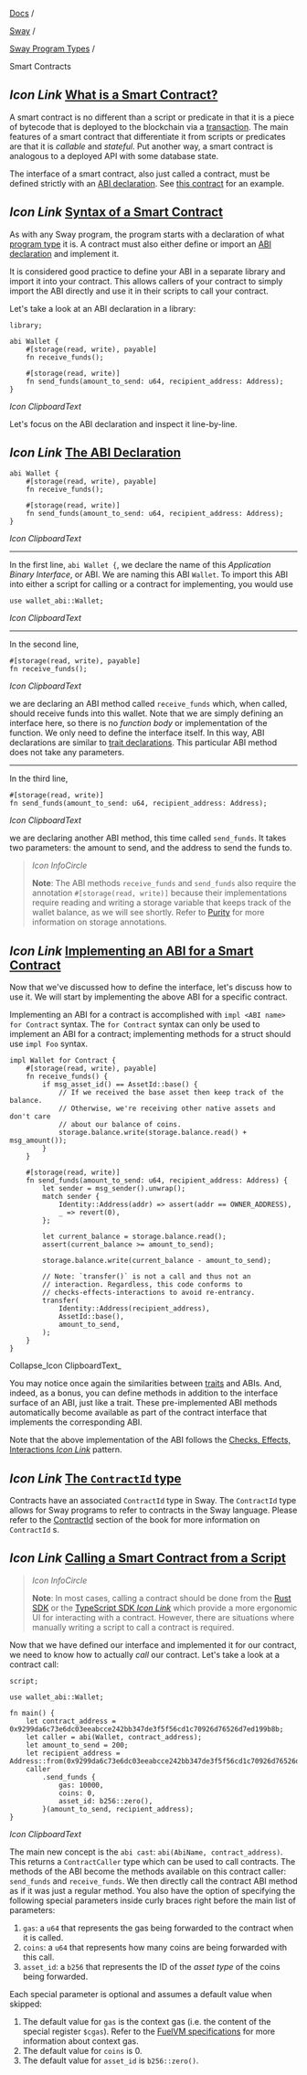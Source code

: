 [Docs](https://docs.fuel.network/) /

[Sway](https://docs.fuel.network/docs/sway/) /

[Sway Program Types](https://docs.fuel.network/docs/sway/sway-program-types/) /

Smart Contracts

## _Icon Link_ [What is a Smart Contract?](https://docs.fuel.network/docs/sway/sway-program-types/smart_contracts/\#what-is-a-smart-contract)

A smart contract is no different than a script or predicate in that it is a piece of bytecode that is deployed to the blockchain via a [transaction](https://docs.fuel.network/docs/specs/tx-format/). The main features of a smart contract that differentiate it from scripts or predicates are that it is _callable_ and _stateful_. Put another way, a smart contract is analogous to a deployed API with some database state.

The interface of a smart contract, also just called a contract, must be defined strictly with an [ABI declaration](https://docs.fuel.network/docs/sway/sway-program-types/smart_contracts/#the-abi-declaration). See [this contract](https://docs.fuel.network/docs/sway/examples/wallet_smart_contract/) for an example.

## _Icon Link_ [Syntax of a Smart Contract](https://docs.fuel.network/docs/sway/sway-program-types/smart_contracts/\#syntax-of-a-smart-contract)

As with any Sway program, the program starts with a declaration of what [program type](https://docs.fuel.network/docs/sway/) it is. A contract must also either define or import an [ABI declaration](https://docs.fuel.network/docs/sway/sway-program-types/smart_contracts/#the-abi-declaration) and implement it.

It is considered good practice to define your ABI in a separate library and import it into your contract. This allows callers of your contract to simply import the ABI directly and use it in their scripts to call your contract.

Let's take a look at an ABI declaration in a library:

```fuel_Box fuel_Box-idXKMmm-css
library;

abi Wallet {
    #[storage(read, write), payable]
    fn receive_funds();

    #[storage(read, write)]
    fn send_funds(amount_to_send: u64, recipient_address: Address);
}
```

_Icon ClipboardText_

Let's focus on the ABI declaration and inspect it line-by-line.

## _Icon Link_ [The ABI Declaration](https://docs.fuel.network/docs/sway/sway-program-types/smart_contracts/\#the-abi-declaration)

```fuel_Box fuel_Box-idXKMmm-css
abi Wallet {
    #[storage(read, write), payable]
    fn receive_funds();

    #[storage(read, write)]
    fn send_funds(amount_to_send: u64, recipient_address: Address);
}
```

_Icon ClipboardText_

* * *

In the first line, `abi Wallet {`, we declare the name of this _Application Binary Interface_, or ABI. We are naming this ABI `Wallet`. To import this ABI into either a script for calling or a contract for implementing, you would use

```fuel_Box fuel_Box-idXKMmm-css
use wallet_abi::Wallet;
```

_Icon ClipboardText_

* * *

In the second line,

```fuel_Box fuel_Box-idXKMmm-css
#[storage(read, write), payable]
fn receive_funds();
```

_Icon ClipboardText_

we are declaring an ABI method called `receive_funds` which, when called, should receive funds into this wallet. Note that we are simply defining an interface here, so there is no _function body_ or implementation of the function. We only need to define the interface itself. In this way, ABI declarations are similar to [trait declarations](https://docs.fuel.network/docs/sway/advanced/traits/). This particular ABI method does not take any parameters.

* * *

In the third line,

```fuel_Box fuel_Box-idXKMmm-css
#[storage(read, write)]
fn send_funds(amount_to_send: u64, recipient_address: Address);
```

_Icon ClipboardText_

we are declaring another ABI method, this time called `send_funds`. It takes two parameters: the amount to send, and the address to send the funds to.

> _Icon InfoCircle_
>
> **Note**: The ABI methods `receive_funds` and `send_funds` also require the annotation `#[storage(read, write)]` because their implementations require reading and writing a storage variable that keeps track of the wallet balance, as we will see shortly. Refer to [Purity](https://docs.fuel.network/docs/sway/blockchain-development/purity/#purity) for more information on storage annotations.

## _Icon Link_ [Implementing an ABI for a Smart Contract](https://docs.fuel.network/docs/sway/sway-program-types/smart_contracts/\#implementing-an-abi-for-a-smart-contract)

Now that we've discussed how to define the interface, let's discuss how to use it. We will start by implementing the above ABI for a specific contract.

Implementing an ABI for a contract is accomplished with `impl <ABI name> for Contract` syntax. The `for Contract` syntax can only be used to implement an ABI for a contract; implementing methods for a struct should use `impl Foo` syntax.

```fuel_Box fuel_Box-idXKMmm-css
impl Wallet for Contract {
    #[storage(read, write), payable]
    fn receive_funds() {
        if msg_asset_id() == AssetId::base() {
            // If we received the base asset then keep track of the balance.
            // Otherwise, we're receiving other native assets and don't care
            // about our balance of coins.
            storage.balance.write(storage.balance.read() + msg_amount());
        }
    }

    #[storage(read, write)]
    fn send_funds(amount_to_send: u64, recipient_address: Address) {
        let sender = msg_sender().unwrap();
        match sender {
            Identity::Address(addr) => assert(addr == OWNER_ADDRESS),
            _ => revert(0),
        };

        let current_balance = storage.balance.read();
        assert(current_balance >= amount_to_send);

        storage.balance.write(current_balance - amount_to_send);

        // Note: `transfer()` is not a call and thus not an
        // interaction. Regardless, this code conforms to
        // checks-effects-interactions to avoid re-entrancy.
        transfer(
            Identity::Address(recipient_address),
            AssetId::base(),
            amount_to_send,
        );
    }
}
```

Collapse_Icon ClipboardText_

You may notice once again the similarities between [traits](https://docs.fuel.network/docs/sway/advanced/traits/) and ABIs. And, indeed, as a bonus, you can define methods in addition to the interface surface of an ABI, just like a trait. These pre-implemented ABI methods automatically become available as part of the contract interface that implements the corresponding ABI.

Note that the above implementation of the ABI follows the [Checks, Effects, Interactions _Icon Link_](https://docs.soliditylang.org/en/latest/security-considerations.html#re-entrancy) pattern.

## _Icon Link_ [The `ContractId` type](https://docs.fuel.network/docs/sway/sway-program-types/smart_contracts/\#the-contractid-type)

Contracts have an associated `ContractId` type in Sway. The `ContractId` type allows for Sway programs to refer to contracts in the Sway language. Please refer to the [ContractId](https://docs.fuel.network/docs/sway/basics/blockchain_types/#contractid-type) section of the book for more information on `ContractId` s.

## _Icon Link_ [Calling a Smart Contract from a Script](https://docs.fuel.network/docs/sway/sway-program-types/smart_contracts/\#calling-a-smart-contract-from-a-script)

> _Icon InfoCircle_
>
> **Note**: In most cases, calling a contract should be done from the [Rust SDK](https://docs.fuel.network/docs/sway/testing/testing-with-rust/) or the [TypeScript SDK _Icon Link_](https://docs.fuel.network/docs/fuels-ts) which provide a more ergonomic UI for interacting with a contract. However, there are situations where manually writing a script to call a contract is required.

Now that we have defined our interface and implemented it for our contract, we need to know how to actually _call_ our contract. Let's take a look at a contract call:

```fuel_Box fuel_Box-idXKMmm-css
script;

use wallet_abi::Wallet;

fn main() {
    let contract_address = 0x9299da6c73e6dc03eeabcce242bb347de3f5f56cd1c70926d76526d7ed199b8b;
    let caller = abi(Wallet, contract_address);
    let amount_to_send = 200;
    let recipient_address = Address::from(0x9299da6c73e6dc03eeabcce242bb347de3f5f56cd1c70926d76526d7ed199b8b);
    caller
        .send_funds {
            gas: 10000,
            coins: 0,
            asset_id: b256::zero(),
        }(amount_to_send, recipient_address);
}

```

_Icon ClipboardText_

The main new concept is the `abi cast`: `abi(AbiName, contract_address)`. This returns a `ContractCaller` type which can be used to call contracts. The methods of the ABI become the methods available on this contract caller: `send_funds` and `receive_funds`. We then directly call the contract ABI method as if it was just a regular method. You also have the option of specifying the following special parameters inside curly braces right before the main list of parameters:

1. `gas`: a `u64` that represents the gas being forwarded to the contract when it is called.
2. `coins`: a `u64` that represents how many coins are being forwarded with this call.
3. `asset_id`: a `b256` that represents the ID of the _asset type_ of the coins being forwarded.

Each special parameter is optional and assumes a default value when skipped:

1. The default value for `gas` is the context gas (i.e. the content of the special register `$cgas`). Refer to the [FuelVM specifications](https://docs.fuel.network/docs/specs/fuel-vm/) for more information about context gas.
2. The default value for `coins` is 0.
3. The default value for `asset_id` is `b256::zero()`.